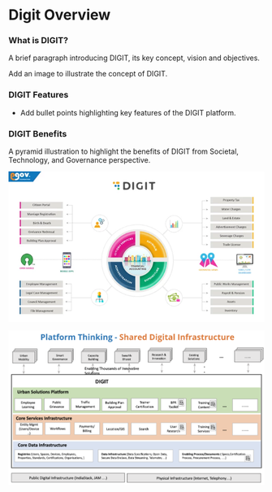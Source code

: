 # Digit Overview

### What is DIGIT? <a id="What-is-DIGIT?"></a>

A brief paragraph introducing DIGIT, its key concept, vision and objectives.

Add an image to illustrate the concept of DIGIT.

### DIGIT Features <a id="DIGIT-Features"></a>

* Add bullet points highlighting key features of the DIGIT platform.

### DIGIT Benefits <a id="DIGIT-Benefits"></a>

A pyramid illustration to highlight the benefits of DIGIT from Societal, Technology, and Governance perspective.

![](../.gitbook/assets/image%20%2857%29.png)

![](../.gitbook/assets/image%20%2855%29.png)

